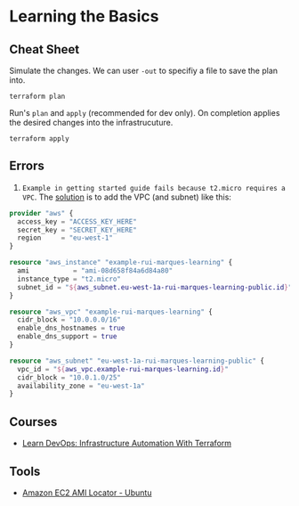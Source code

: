 # Learning the Basics

## Cheat Sheet

Simulate the changes. We can user `-out` to specifiy a file to save the plan into.

```shell
terraform plan
```

Run's `plan` and `apply` (recommended for dev only). On completion applies the desired changes into the infrastrucuture.

```shell
terraform apply
```

## Errors

1. `Example in getting started guide fails because t2.micro requires a VPC`. The [solution](https://github.com/hashicorp/terraform/issues/4367) is to add the VPC (and subnet) like this:

```terraform
provider "aws" {
  access_key = "ACCESS_KEY_HERE"
  secret_key = "SECRET_KEY_HERE"
  region     = "eu-west-1"
}

resource "aws_instance" "example-rui-marques-learning" {
  ami           = "ami-08d658f84a6d84a80"
  instance_type = "t2.micro"
  subnet_id = "${aws_subnet.eu-west-1a-rui-marques-learning-public.id}"
}

resource "aws_vpc" "example-rui-marques-learning" {
  cidr_block = "10.0.0.0/16"
  enable_dns_hostnames = true
  enable_dns_support = true
}

resource "aws_subnet" "eu-west-1a-rui-marques-learning-public" {
  vpc_id = "${aws_vpc.example-rui-marques-learning.id}"
  cidr_block = "10.0.1.0/25"
  availability_zone = "eu-west-1a"
}
```

## Courses

- [Learn DevOps: Infrastructure Automation With Terraform](https://www.udemy.com/learn-devops-infrastructure-automation-with-terraform/)

## Tools

- [Amazon EC2 AMI Locator - Ubuntu](https://cloud-images.ubuntu.com/locator/ec2/)
